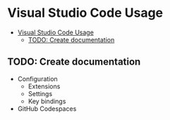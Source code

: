 # Visual Studio Code Usage

- [Visual Studio Code Usage](#visual-studio-code-usage)
  - [TODO: Create documentation](#todo-create-documentation)

## TODO: Create documentation

- Configuration
  - Extensions
  - Settings
  - Key bindings
- GitHub Codespaces
